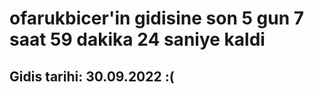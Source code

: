 # ofarukbicer'in gidisine son 5 gun 7 saat 59 dakika 24 saniye kaldi

## Gidis tarihi: 30.09.2022 :(